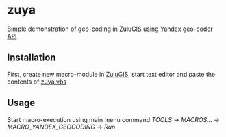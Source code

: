# zuya
Simple demonstration of geo-coding in [ZuluGIS](https://www.politerm.com/en/) using [Yandex geo-coder API](https://tech.yandex.com/maps/geocoder/doc/desc/concepts/about-docpage)

## Installation
First, create new macro-module in [ZuluGIS](https://www.politerm.com/en/), start text editor and paste the contents of [zuya.vbs](https://github.com/omega1x/zuya/blob/master/zuya.vbs)

## Usage
Start macro-execution using main menu command *TOOLS* -> *MACROS...* -> *MACRO_YANDEX_GEOCODING* -> *Run*.
